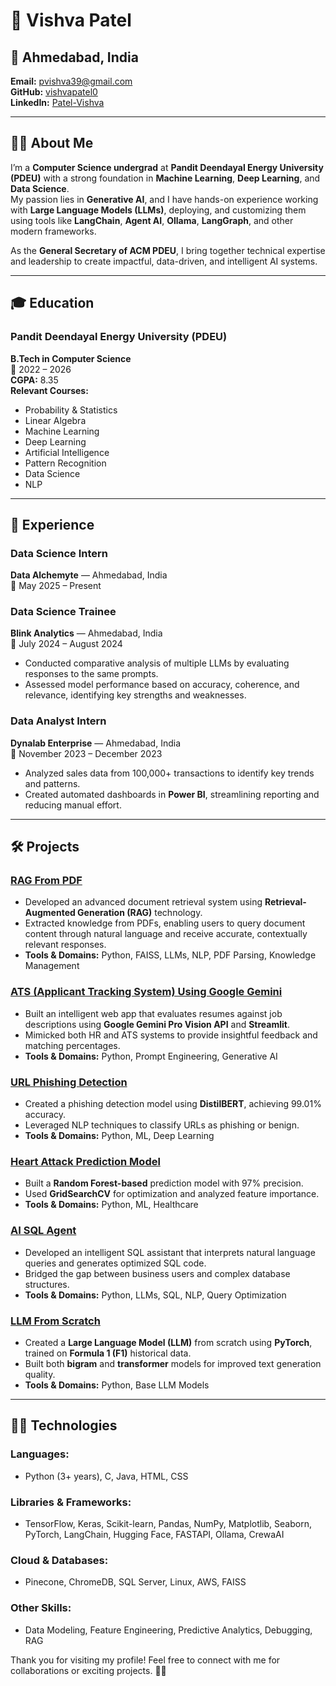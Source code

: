 # 🌟 Vishva Patel

## 📍 Ahmedabad, India  
**Email:** [pvishva39@gmail.com](mailto:pvishva39@gmail.com)  
**GitHub:** [vishvapatel0](https://github.com/vishvapatel0)  
**LinkedIn:** [Patel-Vishva](https://www.linkedin.com/in/patel-vishva)  

---

## 🙋‍♂️ About Me
I’m a **Computer Science undergrad** at **Pandit Deendayal Energy University (PDEU)** with a strong foundation in **Machine Learning**, **Deep Learning**, and **Data Science**.  
My passion lies in **Generative AI**, and I have hands-on experience working with **Large Language Models (LLMs)**, deploying, and customizing them using tools like **LangChain**, **Agent AI**, **Ollama**, **LangGraph**, and other modern frameworks.  

As the **General Secretary of ACM PDEU**, I bring together technical expertise and leadership to create impactful, data-driven, and intelligent AI systems.  

---

## 🎓 Education
### Pandit Deendayal Energy University (PDEU)  
**B.Tech in Computer Science**  
📅 2022 – 2026  
**CGPA:** 8.35  
**Relevant Courses:**  
- Probability & Statistics  
- Linear Algebra  
- Machine Learning  
- Deep Learning  
- Artificial Intelligence  
- Pattern Recognition  
- Data Science  
- NLP  

---

## 💼 Experience
### **Data Science Intern**  
**Data Alchemyte** — Ahmedabad, India  
📅 May 2025 – Present  


### **Data Science Trainee**  
**Blink Analytics** — Ahmedabad, India  
📅 July 2024 – August 2024  
- Conducted comparative analysis of multiple LLMs by evaluating responses to the same prompts.  
- Assessed model performance based on accuracy, coherence, and relevance, identifying key strengths and weaknesses.  

### **Data Analyst Intern**  
**Dynalab Enterprise** — Ahmedabad, India  
📅 November 2023 – December 2023  
- Analyzed sales data from 100,000+ transactions to identify key trends and patterns.  
- Created automated dashboards in **Power BI**, streamlining reporting and reducing manual effort.  

---

## 🛠️ Projects
### **[RAG From PDF](https://github.com)**  
- Developed an advanced document retrieval system using **Retrieval-Augmented Generation (RAG)** technology.  
- Extracted knowledge from PDFs, enabling users to query document content through natural language and receive accurate, contextually relevant responses.  
- **Tools & Domains:** Python, FAISS, LLMs, NLP, PDF Parsing, Knowledge Management  

### **[ATS (Applicant Tracking System) Using Google Gemini](https://github.com)**  
- Built an intelligent web app that evaluates resumes against job descriptions using **Google Gemini Pro Vision API** and **Streamlit**.  
- Mimicked both HR and ATS systems to provide insightful feedback and matching percentages.  
- **Tools & Domains:** Python, Prompt Engineering, Generative AI  

### **[URL Phishing Detection](https://github.com)**  
- Created a phishing detection model using **DistilBERT**, achieving 99.01% accuracy.  
- Leveraged NLP techniques to classify URLs as phishing or benign.  
- **Tools & Domains:** Python, ML, Deep Learning  

### **[Heart Attack Prediction Model](https://github.com)**  
- Built a **Random Forest-based** prediction model with 97% precision.  
- Used **GridSearchCV** for optimization and analyzed feature importance.  
- **Tools & Domains:** Python, ML, Healthcare  

### **[AI SQL Agent](https://github.com)**  
- Developed an intelligent SQL assistant that interprets natural language queries and generates optimized SQL code.  
- Bridged the gap between business users and complex database structures.  
- **Tools & Domains:** Python, LLMs, SQL, NLP, Query Optimization  

### **[LLM From Scratch](https://github.com)**  
- Created a **Large Language Model (LLM)** from scratch using **PyTorch**, trained on **Formula 1 (F1)** historical data.  
- Built both **bigram** and **transformer** models for improved text generation quality.  
- **Tools & Domains:** Python, Base LLM Models  

---

## 🧑‍💻 Technologies
### **Languages:**  
- Python (3+ years), C, Java, HTML, CSS  

### **Libraries & Frameworks:**  
- TensorFlow, Keras, Scikit-learn, Pandas, NumPy, Matplotlib, Seaborn, PyTorch, LangChain, Hugging Face, FASTAPI, Ollama, CrewaAI  

### **Cloud & Databases:**  
- Pinecone, ChromeDB, SQL Server, Linux, AWS, FAISS  

### **Other Skills:**  
- Data Modeling, Feature Engineering, Predictive Analytics, Debugging, RAG  



Thank you for visiting my profile! Feel free to connect with me for collaborations or exciting projects. 🚀✨
